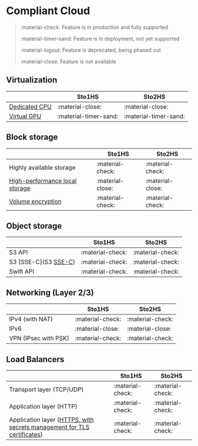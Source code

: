 # Compliant Cloud


> :material-check: Feature is in production and fully supported
>
> :material-timer-sand: Feature is in deployment, not yet supported
>
> :material-logout: Feature is deprecated, being phased out
>
> :material-close: Feature is not available


## Virtualization

|                                               | Sto1HS                | Sto2HS                |
| -------------                                 | ----------------      | --------------------- |
| [Dedicated CPU](../../flavors/#compute-tiers) | :material-close:      | :material-close:      |
| [Virtual GPU](../../flavors/#compute-tiers)   | :material-timer-sand: | :material-timer-sand: |


## Block storage

|                                                                 | Sto1HS           | Sto2HS           |
| ------------------------------                                  | ---------------- | ---------------- |
| Highly available storage                                        | :material-check: | :material-check: |
| [High-performance local storage](../../flavors/#compute-tiers)  | :material-close: | :material-close: |
| [Volume encryption](/howto/openstack/cinder/encrypted-volumes/) | :material-check: | :material-check: |


## Object storage

|                                                         | Sto1HS           | Sto2HS           |
| ------------------------------                          | ---------------- | ---------------- |
| S3 API                                                  | :material-check: | :material-check: |
| S3 [SSE-C](S3 [SSE-C](/howto/object-storage/s3/sse-c/)) | :material-check: | :material-check: |
| Swift API                                               | :material-check: | :material-check: |


## Networking (Layer 2/3)

|                      | Sto1HS           | Sto2HS           |
| -------------------- | ---------------- | ---------------- |
| IPv4 (with NAT)      | :material-check: | :material-check: |
| IPv6                 | :material-close: | :material-close: |
| VPN (IPsec with PSK) | :material-check: | :material-check: |


## Load Balancers 

|                                                                                                             | Sto1HS           | Sto2HS           |
| --------------------------------------------------------------------                                        | ---------------- | ---------------- |
| Transport layer (TCP/UDP)                                                                                   | :material-check: | :material-check: |
| Application layer (HTTP)                                                                                    | :material-check: | :material-check: |
| Application layer ([HTTPS, with secrets management for TLS certificates](/howto/openstack/octavia/tls-lb/)) | :material-check: | :material-check: |
